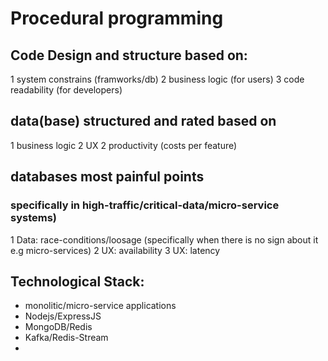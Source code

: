 # Procedural programming 

## Code Design and structure based on:
1 system constrains (framworks/db)
2 business logic (for users)
3 code readability (for developers)

## data(base) structured and rated based on
1 business logic 
2 UX 
2 productivity (costs per feature)

## databases most painful points 
### specifically in high-traffic/critical-data/micro-service systems)
1 Data: race-conditions/loosage (specifically when there is no sign about it e.g micro-services)
2 UX: availability
3 UX: latency 

## Technological Stack:

- monolitic/micro-service applications
- Nodejs/ExpressJS
- MongoDB/Redis
- Kafka/Redis-Stream
- 